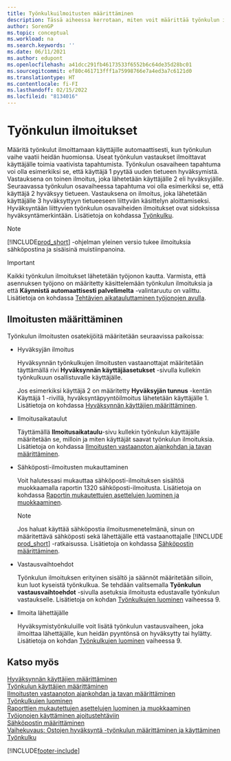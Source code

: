 ```yaml
---
title: Työnkulkuilmoitusten määrittäminen
description: Tässä aiheessa kerrotaan, miten voit määrittää työnkulun ilmoitukset, jotka ilmoittavat käyttäjälle, että tapahtumaan on reagoitava ja työnkulun vastaus tarvitaan.
author: SorenGP
ms.topic: conceptual
ms.workload: na
ms.search.keywords: ''
ms.date: 06/11/2021
ms.author: edupont
ms.openlocfilehash: a41dcc291fb46173533f6552b6c64de35d28bc01
ms.sourcegitcommit: ef80c461713fff1a75998766e7a4ed3a7c6121d0
ms.translationtype: HT
ms.contentlocale: fi-FI
ms.lasthandoff: 02/15/2022
ms.locfileid: "8134016"
---
```

# <a name="workflow-notifications"></a>Työnkulun ilmoitukset

Määritä työnkulut ilmoittamaan käyttäjille automaattisesti, kun työnkulun vaihe vaatii heidän huomionsa. Useat työnkulun vastaukset ilmoittavat käyttäjälle toimia vaativista tapahtumista. Työnkulun osavaiheen tapahtuma voi olla esimerkiksi se, että käyttäjä 1 pyytää uuden tietueen hyväksymistä. Vastauksena on toinen ilmoitus, joka lähetetään käyttäjälle 2 eli hyväksyjälle. Seuraavassa työnkulun osavaiheessa tapahtuma voi olla esimerkiksi se, että käyttäjä 2 hyväksyy tietueen. Vastauksena on ilmoitus, joka lähetetään käyttäjälle 3 hyväksyttyyn tietueeseen liittyvän käsittelyn aloittamiseksi. Hyväksyntään liittyvien työnkulun osavaiheiden ilmoitukset ovat sidoksissa hyväksyntämerkintään. Lisätietoja on kohdassa [Työnkulku](across-workflow.md).  

> [!NOTE]  
> [!INCLUDE[prod_short](includes/prod_short.md)] -ohjelman yleinen versio tukee ilmoituksia sähköpostina ja sisäisinä muistiinpanoina.  

> [!IMPORTANT]  
> Kaikki työnkulun ilmoitukset lähetetään työjonon kautta. Varmista, että asennuksen työjono on määritetty käsittelemään työnkulun ilmoituksia ja että **Käynnistä automaattisesti palvelimelta** -valintaruutu on valittu. Lisätietoja on kohdassa [Tehtävien aikatauluttaminen työjonojen avulla](admin-job-queues-schedule-tasks.md).

## <a name="set-up-notifications"></a>Ilmoitusten määrittäminen

Työnkulun ilmoitusten osatekijöitä määritetään seuraavissa paikoissa:  

* Hyväksyjän ilmoitus

    Hyväksynnän työnkulkujen ilmoitusten vastaanottajat määritetään täyttämällä rivi **Hyväksynnän käyttäjäasetukset** -sivulla kullekin työnkulkuun osallistuvalle käyttäjälle.  

    Jos esimerkiksi käyttäjä 2 on määritetty **Hyväksyjän tunnus** -kentän Käyttäjä 1 -rivillä, hyväksyntäpyyntöilmoitus lähetetään käyttäjälle 1. Lisätietoja on kohdassa [Hyväksynnän käyttäjien määrittäminen](across-how-to-set-up-approval-users.md).  
* Ilmoitusaikataulut

    Täyttämällä **Ilmoitusaikataulu**-sivu kullekin työnkulun käyttäjälle määritetään se, milloin ja miten käyttäjät saavat työnkulun ilmoituksia. Lisätietoja on kohdassa [Ilmoitusten vastaanoton ajankohdan ja tavan määrittäminen](across-how-to-specify-when-and-how-to-receive-notifications.md).  
* Sähköposti-ilmoitusten mukauttaminen

    Voit halutessasi mukauttaa sähköposti-ilmoituksen sisältöä muokkaamalla raportin 1320 sähköposti-ilmoitusta. Lisätietoja on kohdassa [Raportin mukautettujen asettelujen luominen ja muokkaaminen](ui-how-create-custom-report-layout.md).  

    > [!NOTE]
    > Jos haluat käyttää sähköpostia ilmoitusmenetelmänä, sinun on määritettävä sähköposti sekä lähettäjälle että vastaanottajalle [!INCLUDE [prod_short](includes/prod_short.md)] -ratkaisussa. Lisätietoja on kohdassa [Sähköpostin määrittäminen](admin-how-setup-email.md).

* Vastausvaihtoehdot

    Työnkulun ilmoituksen erityinen sisältö ja säännöt määritetään silloin, kun luot kyseistä työnkulkua. Se tehdään valitsemalla **Työnkulun vastausvaihtoehdot** -sivulla asetuksia ilmoitusta edustavalle työnkulun vastaukselle. Lisätietoja on kohdan [Työnkulkujen luominen](across-how-to-create-workflows.md) vaiheessa 9.  

* Ilmoita lähettäjälle

    Hyväksymistyönkuluille voit lisätä työnkulun vastausvaiheen, joka ilmoittaa lähettäjälle, kun heidän pyyntönsä on hyväksytty tai hylätty. Lisätietoja on kohdan [Työnkulkujen luominen](across-how-to-create-workflows.md) vaiheessa 9.  

## <a name="see-also"></a>Katso myös

[Hyväksynnän käyttäjien määrittäminen](across-how-to-set-up-approval-users.md)  
[Työnkulun käyttäjien määrittäminen](across-how-to-set-up-workflow-users.md)  
[Ilmoitusten vastaanoton ajankohdan ja tavan määrittäminen](across-how-to-specify-when-and-how-to-receive-notifications.md)  
[Työnkulkujen luominen](across-how-to-create-workflows.md)  
[Raporttien mukautettujen asettelujen luominen ja muokkaaminen](ui-how-create-custom-report-layout.md)  
[Työjonojen käyttäminen ajoitustehtäviin](admin-job-queues-schedule-tasks.md)  
[Sähköpostin määrittäminen](admin-how-setup-email.md)  
[Vaihekuvaus: Ostojen hyväksyntä -työnkulun määrittäminen ja käyttäminen](walkthrough-setting-up-and-using-a-purchase-approval-workflow.md)  
[Työnkulku](across-workflow.md)  


[!INCLUDE[footer-include](includes/footer-banner.md)]